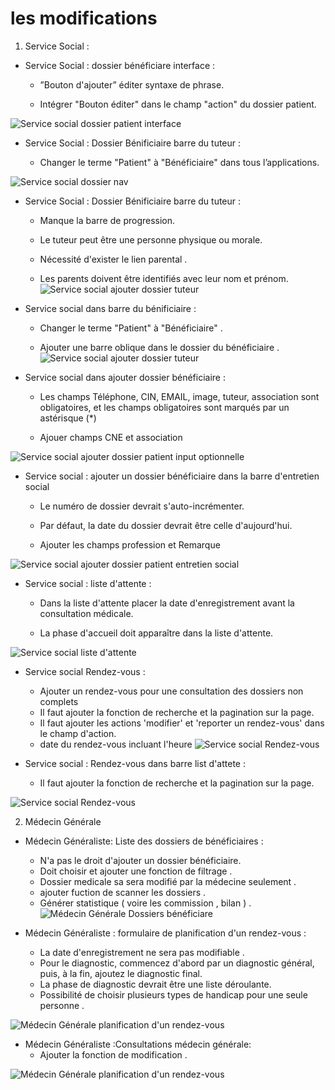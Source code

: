 
# les modifications 
1. Service Social :

- Service Social : dossier bénéficiare interface :

    - ”Bouton d'ajouter” éditer syntaxe de phrase.

    - Intégrer "Bouton éditer" dans le champ "action" du dossier patient.


![Service social dossier patient interface](imgs/SerSocModification1.PNG)

- Service Social : Dossier Bénificiaire barre du tuteur :

    - Changer le terme "Patient" à "Bénéficiaire" dans tous l’applications.

![Service social dossier nav](imgs/SerSocModification2.PNG)

- Service Social : Dossier Bénificiaire barre du tuteur :

    - Manque la barre de progression.

    - Le tuteur peut être une personne physique ou morale.

    - Nécessité d'exister le lien  parental .

    - Les parents doivent être identifiés avec leur nom et prénom.
![Service social ajouter dossier tuteur](imgs/SerSocModification3.PNG)

- Service social dans barre du bénificiaire :

    - Changer le terme "Patient" à "Bénéficiaire" .

    - Ajouter une barre oblique dans le dossier du bénéficiaire .
![Service social ajouter dossier tuteur](imgs/SerSocModification4.PNG)

- Service social dans ajouter dossier bénéficiaire  :

    - Les champs Téléphone, CIN, EMAIL, image, tuteur, association sont obligatoires, et les champs obligatoires sont marqués par un astérisque (*)

    - Ajouer champs CNE et association

![Service social ajouter dossier patient input optionnelle](imgs/SerSocModification5.png)


- Service social : ajouter un dossier bénéficiaire dans la barre d'entretien social

    - Le numéro de dossier devrait s'auto-incrémenter.

    - Par défaut, la date du dossier devrait être celle d'aujourd'hui.

    - Ajouter les champs profession et Remarque


![Service social ajouter dossier patient entretien social](imgs/SerSocModification6.png)

- Service social : liste d'attente :

    - Dans la liste d'attente placer la date d'enregistrement avant la consultation médicale.

    - La phase d'accueil doit apparaître dans la liste d'attente.

![Service social liste d'attente](imgs/SerSocModification7.png)

- Service social Rendez-vous :
    - Ajouter un rendez-vous pour une consultation des dossiers non complets
    - Il faut ajouter la fonction de recherche et la pagination sur la page.
    - Il faut ajouter les actions 'modifier' et 'reporter un rendez-vous' dans le champ d'action.
    - date du rendez-vous incluant l'heure
![Service social Rendez-vous](imgs/SerSocModification8.png)

- Service social : Rendez-vous dans barre list d'attete :
    - Il faut ajouter la fonction de recherche et la pagination sur la page.

![Service social Rendez-vous](imgs/SerSocModification9.png)


2. Médecin Générale

- Médecin Généraliste: Liste des dossiers de bénéficiaires :
    - N'a pas le droit d'ajouter un dossier bénéficiaire.
    - Doit choisir et ajouter une fonction de filtrage .
    - Dossier medicale sa sera modifié par la médecine seulement .
    - ajouter fuction de scanner les dossiers .
    -  Générer statistique  ( voire les  commission , bilan ) .
![Médecin Générale Dossiers bénéficiare](imgs/MGModification1.PNG)

- Médecin Généraliste : formulaire de planification d'un rendez-vous :
    - La date d'enregistrement ne sera pas modifiable .
    - Pour le diagnostic, commencez d'abord par un diagnostic général, puis, à la fin, ajoutez le diagnostic final.
    -  La phase de diagnostic devrait être une liste déroulante.
    - Possibilité de choisir plusieurs types de handicap pour une seule personne .

![Médecin Générale planification d'un rendez-vous](imgs/MGModification2.PNG)

- Médecin Généraliste :Consultations médecin générale:
    - Ajouter la fonction de modification .

![Médecin Générale planification d'un rendez-vous](imgs/MGModification3.png)



